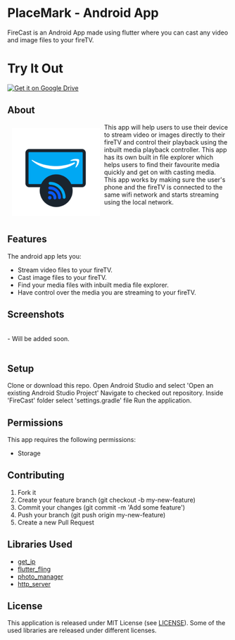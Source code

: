 
# PlaceMark - Android App

FireCast is an Android App made using flutter where you can cast any video and image files to your fireTV.

# Try It Out
<a href="https://drive.google.com/file/d/1qdiNGY-xmj8mB9RXRxRyMm5AoBVzPlV4/view?usp=sharing" target="_blank">
    <img alt="Get it on Google Drive" height="50" src="https://atdebjoy.com/portfolio/img/download-logo.png" /></a><br>


## About
<img src="/readme_assets/logo.png" width="200" hspace="10" vspace="10" align="left">  This app will help users to use their device to stream video or images directly to their fireTV and control their playback using the inbuilt media playback controller. This app has its own built in file explorer which helps users to find their favourite media quickly and get on with casting media. This app works by making sure the user's phone and the fireTV is connected to the same wifi network and starts streaming using the local network.
<br><br><br>

## Features

The android app lets you:
- Stream video files to your fireTV.
- Cast image files to your fireTV.
- Find your media files with inbuilt media file explorer.
- Have control over the media you are streaming to your fireTV.


## Screenshots
<br>
- Will be added soon.
<!--[<img src="/readme/screen.png"
width="100%" >](/readme/screen.png)-->
<br>
<br>

## Setup

Clone or download this repo.
Open Android Studio and select 'Open an existing Android Studio Project'
Navigate to checked out repository.
Inside 'FireCast' folder select 'settings.gradle' file
Run the application.

## Permissions

This app requires the following permissions:
- Storage

## Contributing

1. Fork it
2. Create your feature branch (git checkout -b my-new-feature)
3. Commit your changes (git commit -m 'Add some feature')
4. Push your branch (git push origin my-new-feature)
5. Create a new Pull Request

## Libraries Used

- <a href="https://pub.dev/packages/get_ip" target="_blank">get_ip</a>
- <a href="https://pub.dev/packages/flutter_fling" target="_blank">flutter_fling</a>
- <a href="https://pub.dev/packages/photo_manager" target="_blank">photo_manager</a>
- <a href="https://pub.dev/packages/http_server" target="_blank">http_server </a>

## License
This application is released under MIT License (see [LICENSE](LICENSE)).
Some of the used libraries are released under different licenses.
